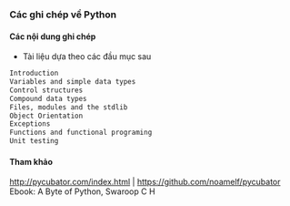 ### Các ghi chép về Python


#### Các nội dung ghi chép

- Tài liệu dựa theo các đầu mục sau

```sh 
Introduction
Variables and simple data types
Control structures
Compound data types
Files, modules and the stdlib
Object Orientation
Exceptions
Functions and functional programing
Unit testing
```


#### Tham khảo

http://pycubator.com/index.html | https://github.com/noamelf/pycubator
Ebook: A Byte of Python,  Swaroop C H
